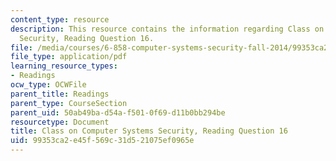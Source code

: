 ```yaml
---
content_type: resource
description: This resource contains the information regarding Class on Computer Systems
  Security, Reading Question 16.
file: /media/courses/6-858-computer-systems-security-fall-2014/99353ca2e45f569c31d521075ef0965e_MIT6_858F14_Reading16.pdf
file_type: application/pdf
learning_resource_types:
- Readings
ocw_type: OCWFile
parent_title: Readings
parent_type: CourseSection
parent_uid: 50ab49ba-d54a-f501-0f69-d11b0bb294be
resourcetype: Document
title: Class on Computer Systems Security, Reading Question 16
uid: 99353ca2-e45f-569c-31d5-21075ef0965e
---
```

